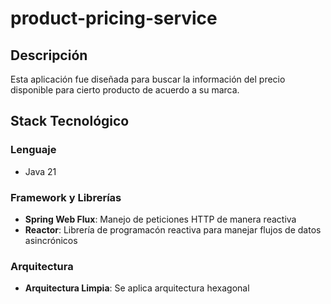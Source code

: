 # product-pricing-service

## Descripción

Esta aplicación fue diseñada para buscar la información del precio disponible para cierto producto de acuerdo a su marca. 

## Stack Tecnológico
### Lenguaje
- Java 21

### Framework y Librerías
- **Spring Web Flux**: Manejo de peticiones HTTP de manera reactiva
- **Reactor**: Librería de programacón reactiva para manejar flujos de datos asincrónicos

### Arquitectura
- **Arquitectura Limpia**: Se aplica arquitectura hexagonal